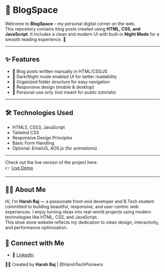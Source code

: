 # 🌙 BlogSpace

Welcome to **BlogSpace** – my personal digital corner on the web.  
This repository contains blog posts created using **HTML, CSS, and JavaScript**. It includes a clean and modern UI with built-in **Night Mode** for a smooth reading experience. 🌌

---

## ✨ Features

- 📝 Blog posts written manually in HTML/CSS/JS
- 🌙 Dark/Night mode enabled UI for better readability
- 📁 Organized folder structure for easy navigation
- 📱 Responsive design (mobile & desktop)
- 🔐 Personal-use only (not meant for public tutorials)

---

## 🛠️ Technologies Used

- HTML5, CSS3, JavaScript
- Tailwind CSS
- Responsive Design Principles
- Basic Form Handling
- Optional: EmailJS, AOS.js (for animations)

---
Check out the live version of the project here:  
👉 [Live Demo]( https://harshtechpioneers.github.io/ShoeStore_Website/)

---
## 🙋‍♂️ About Me

Hi, I'm **Harsh Raj** — a passionate front-end developer and B.Tech student committed to building beautiful, responsive, and user-centric web experiences. I enjoy turning ideas into real-world projects using modern technologies like HTML, CSS, and JavaScript.  
This shoe store website reflects my dedication to clean design, interactivity, and performance optimization.

## 🤝 Connect with Me

- 💼 [LinkedIn](https://www.linkedin.com/in/harshraj94/) 

👨‍💻 Created by **Harsh Raj** | @HarshTechPioneers


